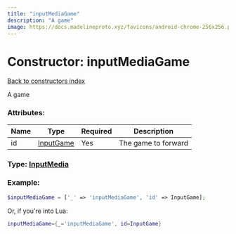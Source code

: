 ```yaml
---
title: "inputMediaGame"
description: "A game"
image: https://docs.madelineproto.xyz/favicons/android-chrome-256x256.png
---
```

# Constructor: inputMediaGame  
[Back to constructors index](index.md)



A game

### Attributes:

| Name     |    Type       | Required | Description |
|----------|---------------|----------|-------------|
|id|[InputGame](../types/InputGame.md) | Yes|The game to forward|



### Type: [InputMedia](../types/InputMedia.md)


### Example:

```php
$inputMediaGame = ['_' => 'inputMediaGame', 'id' => InputGame];
```  


Or, if you're into Lua:

```lua
inputMediaGame={_='inputMediaGame', id=InputGame}

```


